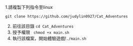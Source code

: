1.請複製下列指令至linux
```
git clone https://github.com/judylin0927/Cat_Adventures
```
2. 前往該目錄 ```cd Cat_Adventures```
3. 授予權限 ``` chmod +x main.sh```
4. 執行該檔案，開始體驗遊戲!```./main.sh```
